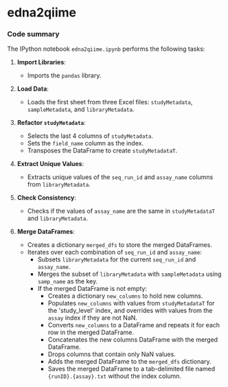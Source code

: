 # edna2qiime

### Code summary

The IPython notebook `edna2qiime.ipynb` performs the following tasks:

1. **Import Libraries**:
   - Imports the `pandas` library.

2. **Load Data**:
   - Loads the first sheet from three Excel files: `studyMetadata`, `sampleMetadata`, and `libraryMetadata`.

3. **Refactor `studyMetadata`**:
   - Selects the last 4 columns of `studyMetadata`.
   - Sets the `field_name` column as the index.
   - Transposes the DataFrame to create `studyMetadataT`.

4. **Extract Unique Values**:
   - Extracts unique values of the `seq_run_id` and `assay_name` columns from `libraryMetadata`.

5. **Check Consistency**:
   - Checks if the values of `assay_name` are the same in `studyMetadataT` and `libraryMetadata`.

6. **Merge DataFrames**:
   - Creates a dictionary `merged_dfs` to store the merged DataFrames.
   - Iterates over each combination of `seq_run_id` and `assay_name`:
     - Subsets `libraryMetadata` for the current `seq_run_id` and `assay_name`.
     - Merges the subset of `libraryMetadata` with `sampleMetadata` using `samp_name` as the key.
     - If the merged DataFrame is not empty:
       - Creates a dictionary `new_columns` to hold new columns.
       - Populates `new_columns` with values from `studyMetadataT` for the 'study_level' index, and overrides with values from the `assay` index if they are not NaN.
       - Converts `new_columns` to a DataFrame and repeats it for each row in the merged DataFrame.
       - Concatenates the new columns DataFrame with the merged DataFrame.
       - Drops columns that contain only NaN values.
       - Adds the merged DataFrame to the `merged_dfs` dictionary.
       - Saves the merged DataFrame to a tab-delimited file named `{runID}.{assay}.txt` without the index column.